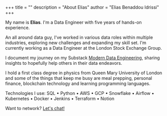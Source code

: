 +++
title = ""
description = "About Elias"
author = "Elias Benaddou Idrissi"
+++

My name is **Elias**. I'm a Data Engineer with five years of hands-on experience.

An all around data guy, I've worked in various data roles within multiple industries, exploring new challenges and expanding my skill set. I'm currently working as a Data Engineer at the London Stock Exchange Group. 

I document my journey on my Substack [Modern Data Engineering](https://eliasbenaddouidrissi.substack.com), sharing insights to hopefully help others in their data endeavors.

I hold a first class degree in physics from Queen Mary University of London and some of the things that keep me busy are meal prepping, personal finance, blockchain technology and learning programming languages.

Technologies I use: SQL • Python • AWS • GCP • Snowflake • Airflow • Kubernetes • Docker • Jenkins • Terraform • Notion

Want to network? [Let's chat!](https://topmate.io/eliasbenaddouidrissi)
